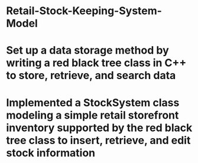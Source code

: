 # Retail-Stock-Keeping-System-Model


# Set up a data storage method by writing a red black tree class in C++ to store, retrieve, and search data
# Implemented a StockSystem class modeling a simple retail storefront inventory supported by the red black tree class to insert,      retrieve, and edit stock information
